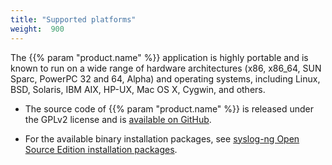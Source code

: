 ```yaml
---
title: "Supported platforms"
weight:  900
---
```

<!-- DISCLAIMER: This file is based on the syslog-ng Open Source Edition documentation https://github.com/balabit/syslog-ng-ose-guides/commit/2f4a52ee61d1ea9ad27cb4f3168b95408fddfdf2 and is used under the terms of The syslog-ng Open Source Edition Documentation License. The file has been modified by Axoflow. -->

The {{% param "product.name" %}} application is highly portable and is known to run on a wide range of hardware architectures (x86, x86_64, SUN Sparc, PowerPC 32 and 64, Alpha) and operating systems, including Linux, BSD, Solaris, IBM AIX, HP-UX, Mac OS X, Cygwin, and others.

  - The source code of {{% param "product.name" %}} is released under the GPLv2 license and is [available on GitHub](https://github.com/syslog-ng/syslog-ng).

  - For the available binary installation packages, see [syslog-ng Open Source Edition installation packages](https://github.com/syslog-ng/syslog-ng/#installation-from-binaries).
